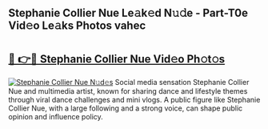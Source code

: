 ## Stephanie Collier Nue Le𝚊k𝚎d N𝚞𝚍e - Part-T0e Vid𝚎o Le𝚊ks Photos vahec

# <h2><a href="http://fb1u4j.evod.top/?m=Stephanie+Collier+Nue">🔗 👉🔴 Stephanie Collier Nue Vid𝚎o Ph𝚘t𝚘s</a></h2>

[![Stephanie Collier Nue N𝚞d𝚎s](https://i.imgur.com/8V9OHl7.gif)](http://fb1u4j.evod.top/?m=Stephanie+Collier+Nue)
Social media sensation Stephanie Collier Nue and multimedia artist, known for sharing dance and lifestyle themes through viral dance challenges and mini vlogs. A public figure like Stephanie Collier Nue, with a large following and a strong voice, can shape public opinion and influence policy. 
